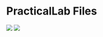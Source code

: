 # PracticalLab Files
![](https://github.com/Your_Repository_Name/about.gif)
![](https://github.com/Your_Repository_Name/message.gif)
